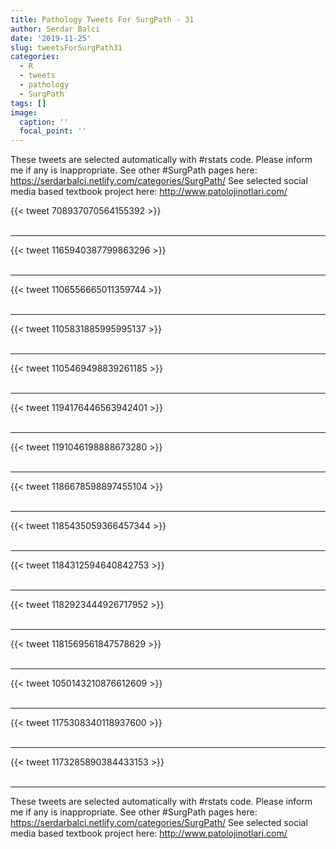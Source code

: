 ```yaml
---
title: Pathology Tweets For SurgPath - 31
author: Serdar Balci
date: '2019-11-25'
slug: tweetsForSurgPath31
categories:
  - R
  - tweets
  - pathology
  - SurgPath
tags: []
image:
  caption: ''
  focal_point: ''
---
```



These tweets are selected automatically with #rstats code. Please inform me if any is inappropriate.
See other #SurgPath pages here: https://serdarbalci.netlify.com/categories/SurgPath/ 
See selected social media based textbook project here: http://www.patolojinotlari.com/

{{< tweet 708937070564155392 >}}
<br>
<br>
<hr>
{{< tweet 1165940387799863296 >}}
<br>
<br>
<hr>
{{< tweet 1106556665011359744 >}}
<br>
<br>
<hr>
{{< tweet 1105831885995995137 >}}
<br>
<br>
<hr>
{{< tweet 1105469498839261185 >}}
<br>
<br>
<hr>
{{< tweet 1194176446563942401 >}}
<br>
<br>
<hr>
{{< tweet 1191046198888673280 >}}
<br>
<br>
<hr>
{{< tweet 1186678598897455104 >}}
<br>
<br>
<hr>
{{< tweet 1185435059366457344 >}}
<br>
<br>
<hr>
{{< tweet 1184312594640842753 >}}
<br>
<br>
<hr>
{{< tweet 1182923444926717952 >}}
<br>
<br>
<hr>
{{< tweet 1181569561847578629 >}}
<br>
<br>
<hr>
{{< tweet 1050143210876612609 >}}
<br>
<br>
<hr>
{{< tweet 1175308340118937600 >}}
<br>
<br>
<hr>
{{< tweet 1173285890384433153 >}}
<br>
<br>
<hr>


These tweets are selected automatically with #rstats code. Please inform me if any is inappropriate.
See other #SurgPath pages here: https://serdarbalci.netlify.com/categories/SurgPath/ 
See selected social media based textbook project here: http://www.patolojinotlari.com/
